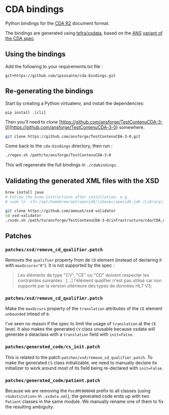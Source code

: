 # CDA bindings

Python bindings for the [CDA R2](https://www.hl7.org/implement/standards/product_brief.cfm?product_id=515) document format.

The bindings are generated using [tefra/xsdata](https://github.com/tefra/xsdata), based on the [ANS](https://esante.gouv.fr/) [variant of the CDA spec](https://github.com/ansforge/TestContenuCDA/tree/main/infrastructure/cda).

## Using the bindings

Add the following to your requirements.txt file :

```
git+https://github.com/ipsosante/cda-bindings.git
```

## Re-generating the bindings

Start by creating a Python virtualenv, and install the dependencies:


```
pip install .[cli]
```

Then you'll need to clone [https://github.com/ansforge/TestContenuCDA-3-0](https://github.com/ansforge/TestContenuCDA-3-0) somewhere.

```sh
git clone https://github.com/ansforge/TestContenuCDA-3-0.git
```

Come back to the `cda-bindings` directory, then run :

```sh
./regen.sh /path/to/ansforge/TestContenuCDA-3-0
```

This will regenerate the full bindings in `./cdabindings`.

## Validating the generated XML files with the XSD

```sh
brew install java
# Follow the brew instructions after installation, e.g.
# sudo ln -sfn /opt/homebrew/opt/openjdk/libexec/openjdk.jdk /Library/Java/JavaVirtualMachines/openjdk.jdk
```

```sh
git clone https://github.com/amouat/xsd-validator
cd xsd-validator
./xsdv.sh /path/to/ansforge/TestContenuCDA-3-0/infrastructure/cda/CDA_extended.xsd /path/to/generated/vsm_doc.xml
```

## Patches

### `patches/xsd/remove_cd_qualifier.patch`

Removes the `qualifier` property from de `CD` element (instead of declaring it with `maxOccurs="0"`). It is not supported by the spec :

> Les éléments de type "CV", "CE" ou "CD" doivent respecter les contraintes suivantes :
> [...]
> l'élément qualifier n'est pas utilisé car non supporté par la version ultérieure des types de données HL7 V3;

### `patches/xsd/remove_cd_qualifier.patch`

Make the `maxOccurs` property of the `translation` attributes of the `CE` element `unbounded` intead of `0`.

I've seen no reason if the spec to limit the usage of `translation` at the `CE` level. It also makes the generated `CV` class unusable because xsdata will generate a dataclass with a `translation` field with `init=False`.

### `patches/generated_code/cs_init.patch`

This is related to the patch `patches/xsd/remove_cd_qualifier.patch`. To make the generated `CS` class initializable, we need to manually declare its initializer to work around most of its field being re-declared with `init=False`.

### `patches/generated_code/patient.patch`

Because we are removing the `PocdMt000040` prefix to all classes (using `<Substitution>` in `.xsdata.xml`), the generated code ends up with two `Patient` classes in the same module. We manually rename one of them to fix the resulting ambiguity.